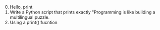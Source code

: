 0. Hello, print
1. Write a Python script that prints exactly "Programming is like building a multilingual puzzle.
2. Using a print() fucntion

